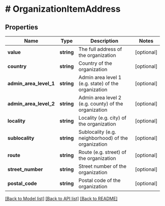 # # OrganizationItemAddress

## Properties

Name | Type | Description | Notes
------------ | ------------- | ------------- | -------------
**value** | **string** | The full address of the organization | [optional]
**country** | **string** | Country of the organization | [optional]
**admin_area_level_1** | **string** | Admin area level 1 (e.g. state) of the organization | [optional]
**admin_area_level_2** | **string** | Admin area level 2 (e.g. county) of the organization | [optional]
**locality** | **string** | Locality (e.g. city) of the organization | [optional]
**sublocality** | **string** | Sublocality (e.g. neighborhood) of the organization | [optional]
**route** | **string** | Route (e.g. street) of the organization | [optional]
**street_number** | **string** | Street number of the organization | [optional]
**postal_code** | **string** | Postal code of the organization | [optional]

[[Back to Model list]](../README.md#documentation-for-models) [[Back to API list]](../README.md#documentation-for-api-endpoints) [[Back to README]](../README.md)
